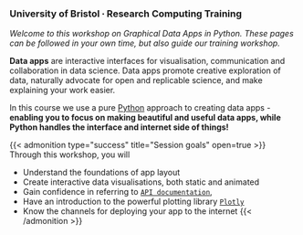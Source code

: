 ### University of Bristol ∙ Research Computing Training

*Welcome to this workshop on Graphical Data Apps in Python. These pages can be followed in your own time, but also guide our training workshop.*

**Data apps** are interactive interfaces for visualisation, communication and collaboration in data science. Data apps promote creative exploration of data, naturally advocate for open and replicable science, and make explaining your work easier.

In this course we use a pure [Python](https://www.python.org/) approach to creating data apps - **enabling you to focus on making beautiful and useful data apps, while Python handles the interface and internet side of things!**

{{< admonition type="success" title="Session goals" open=true >}}
Through this workshop, you will
- Understand the foundations of app layout
- Create interactive data visualisations, both static and animated
- Gain confidence in referring to [`API documentation`](https://docs.streamlit.io/library/api-reference), 
- Have an introduction to the powerful plotting library [`Plotly`](https://plotly.com/python/)
- Know the channels for deploying your app to the internet
{{< /admonition >}}
